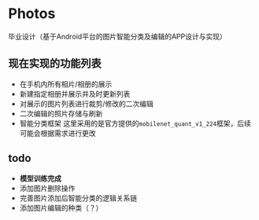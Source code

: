 # Photos
毕业设计（基于Android平台的图片智能分类及编辑的APP设计与实现）

## 现在实现的功能列表
- 在手机内所有相片/相册的展示
- 新建指定相册并展示并及时更新列表
- 对展示的图片列表进行裁剪/修改的二次编辑
- 二次编辑的照片存储与刷新
- 智能分类框架
  这里采用的是官方提供的`mobilenet_quant_v1_224`框架，后续可能会根据需求进行更改

## todo
- **模型训练完成**
- 添加图片删除操作
- 完善图片添加后智能分类的逻辑关系链
- 添加图片编辑的种类（？）
